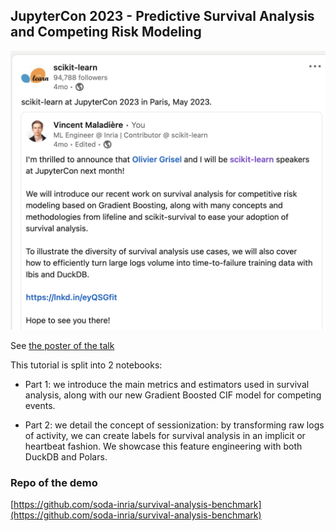 
## JupyterCon 2023 - Predictive Survival Analysis and Competing Risk Modeling

![jupytercon_sk](/imgs/jupytercon_sk.png)

See [the poster of the talk](https://cfp.jupytercon.com/2023/talk/ACPULZ/)

This tutorial is split into 2 notebooks:

- Part 1: we introduce the main metrics and estimators used in survival analysis, along with our new Gradient Boosted CIF model for competing events.
    
- Part 2: we detail the concept of sessionization: by transforming raw logs of activity, we can create labels for survival analysis in an implicit or heartbeat fashion. We showcase this feature engineering with both DuckDB and Polars.
    

### Repo of the demo

[https://github.com/soda-inria/survival-analysis-benchmark](https://github.com/soda-inria/survival-analysis-benchmark)
